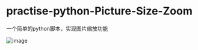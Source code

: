 # practise-python-Picture-Size-Zoom
一个简单的python脚本，实现图片缩放功能

![image](https://user-images.githubusercontent.com/85326066/229014999-ef0341ca-2454-4dd4-8270-4d619c0c4cd5.png)
